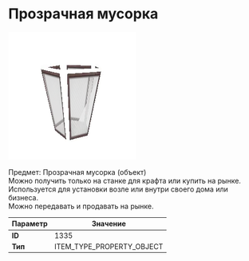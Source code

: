 # Прозрачная мусорка

![Item Image](../img/1335.webp?raw=true)

Предмет: Прозрачная мусорка (объект)<br>Можно получить только на станке для крафта или купить на рынке.<br>Используется для установки возле или внутри своего дома или бизнеса.<br>Можно передавать и продавать на рынке.


| Параметр | Значение |
|----------|----------|
| **ID** | 1335 |
| **Тип** | ITEM_TYPE_PROPERTY_OBJECT |

